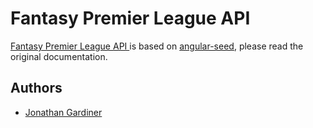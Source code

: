 # Fantasy Premier League API

[Fantasy Premier League API ][fpl-api] is based on [angular-seed][angular-seed], please read the original documentation.

## Authors

- [Jonathan Gardiner][jelgar1]

[jelgar1]: https://github.com/jelgar1
[fpl-api]: https://github.com/jelgar1/fpl-api
[angular-seed]: https://github.com/mgechev/angular-seed